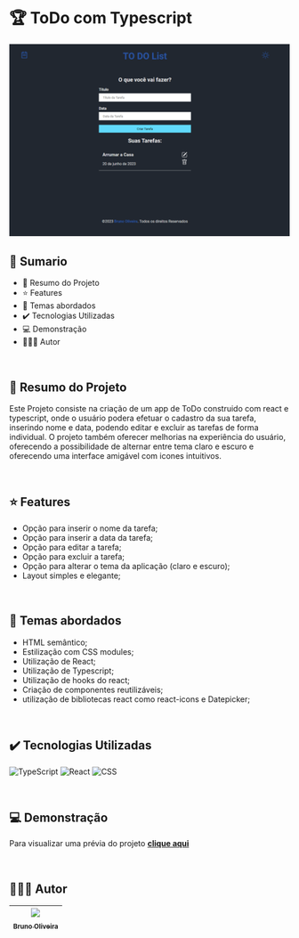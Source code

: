 # 🏆 ToDo com Typescript

<img src="./public/screenshot-01.jpg" alt="screenshot do projeto">

<br>

## 📎 Sumario
- 📌 Resumo do Projeto
- ⭐ Features
- 📂 Temas abordados
- ✔️ Tecnologias Utilizadas
- 💻 Demonstração
- 🙋🏻‍♂️ Autor

<br>

## 📌 Resumo do Projeto
Este Projeto consiste na criação de um app de ToDo construido com react e typescript, onde o usuário podera efetuar o cadastro da sua tarefa, inserindo nome e data, podendo editar e excluir as tarefas de forma individual. O projeto também oferecer melhorias na experiência do usuário, oferecendo a possibilidade de alternar entre tema claro e escuro e oferecendo uma interface amigável com icones intuitivos.

<br>

## ⭐ Features
- Opção para inserir o nome da tarefa;
- Opção para inserir a data da tarefa;
- Opção para editar a tarefa;
- Opção para excluir a tarefa;
- Opção para alterar o tema da aplicação (claro e escuro);
- Layout simples e elegante;

<br>

## 📂 Temas abordados
- HTML semântico;
- Estilização com CSS modules;
- Utilização de React;
- Utilização de Typescript;
- Utilização de hooks do react;
- Criação de componentes reutilizáveis;
- utilização de bibliotecas react como react-icons e Datepicker;

<br>

## ✔️ Tecnologias Utilizadas
![TypeScript](https://img.shields.io/badge/TypeScript-007ACC?style=for-the-badge&logo=typescript&logoColor=white)
![React](https://img.shields.io/badge/React-20232A?style=for-the-badge&logo=react&logoColor=61DAFB)
![CSS](https://img.shields.io/badge/CSS3-1572B6?style=for-the-badge&logo=css3&logoColor=white)

<br>

## 💻 Demonstração
Para visualizar uma prévia do projeto <a href="https://todo-react-ts-bruno.netlify.app/" target="_blank"><b>clique aqui</b></a>

<br>

## 🙋🏻‍♂️ Autor
| [<img src="https://avatars.githubusercontent.com/u/103857382?v=4" width=115><br><sub>Bruno Oliveira</sub>](https://github.com/BrunoOliveira16) |
| :---: |